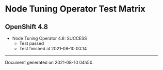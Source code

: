 
Node Tuning Operator Test Matrix
================================

OpenShift 4.8
-------------


* Node Tuning Operator 4.8: SUCCESS
  - Test passed
  - Test finished at 2021-08-10 00:14


---
Document generated on 2021-08-10 04h50.
